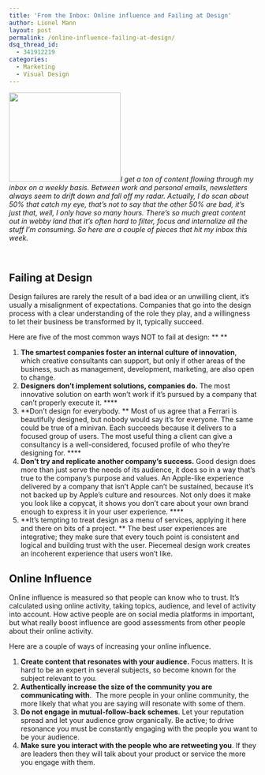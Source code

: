 ```yaml
---
title: 'From the Inbox: Online influence and Failing at Design'
author: Lionel Mann
layout: post
permalink: /online-influence-failing-at-design/
dsq_thread_id:
  - 341912219
categories:
  - Marketing
  - Visual Design
---
```

*<img class="alignleft size-full wp-image-5938" title="inbox_new" src="http://hypenotic.com/wordpress/wp-content/uploads/2011/06/inbox_new1.jpg" alt="" width="226" height="181" />I get a ton of content flowing through my inbox on a weekly basis. Between work and personal emails, newsletters always seem to drift down and fall off my radar. Actually, I do scan about 50% that catch my eye, that&#8217;s not to say that the other 50% are bad, it&#8217;s just that, well, I only have so many hours. There&#8217;s so much great content out in webby land that it&#8217;s often hard to filter, focus and internalize all the stuff I&#8217;m consuming. So here are a couple of pieces that hit my inbox this week.*

&nbsp;

## Failing at Design

Design failures are rarely the result of a bad idea or an unwilling client, it&#8217;s usually a misalignment of expectations. Companies that go into the design process with a clear understanding of the role they play, and a willingness to let their business be transformed by it, typically succeed.

Here are five of the most common ways NOT to fail at design: ** **

1.  **The smartest companies foster an internal culture of innovation**, which creative consultants can support, but only if other areas of the business, such as management, development, marketing, are also open to change.
2.  **Designers don&#8217;t implement solutions, companies do.** The most innovative solution on earth won&#8217;t work if it&#8217;s pursued by a company that can&#8217;t properly execute it. ****
3.  **Don&#8217;t design for everybody. ** Most of us agree that a Ferrari is beautifully designed, but nobody would say it&#8217;s for everyone. The same could be true of a minivan. Each succeeds because it delivers to a focused group of users. The most useful thing a client can give a consultancy is a well-considered, focused profile of who they&#8217;re designing for. ****
4.  **Don&#8217;t try and replicate another company&#8217;s success.** Good design does more than just serve the needs of its audience, it does so in a way that&#8217;s true to the company&#8217;s purpose and values. An Apple-like experience delivered by a company that isn&#8217;t Apple can&#8217;t be sustained, because it&#8217;s not backed up by Apple&#8217;s culture and resources. Not only does it make you look like a copycat, it shows you don&#8217;t care about your own brand enough to express it in your user experience. ****
5.  **It&#8217;s tempting to treat design as a menu of services, applying it here and there on bits of a project. ** The best user experiences are integrative; they make sure that every touch point is consistent and logical and building trust with the user. Piecemeal design work creates an incoherent experience that users won&#8217;t like.



## Online Influence

Online influence is measured so that people can know who to trust. It&#8217;s calculated using online activity, taking topics, audience, and level of activity into account. How active people are on social media platforms in important,  but what really boost influence are good assessments from other people about their online activity.

Here are a couple of ways of increasing your online influence.

1.  **Create content that resonates with your audience.** Focus matters. It is hard to be an expert in several subjects, so become known for the subject relevant to you.
2.  **Authentically increase the size of the community you are communicating with**.  The more people in your online community, the more likely that what you are saying will resonate with some of them.
3.  **Do not engage in mutual-follow-back schemes**. Let your reputation spread and let your audience grow organically. Be active; to drive resonance you must be constantly engaging with the people you want to be your audience.
4.  **Make sure you interact with the people who are retweeting you**. If they are leaders then they will talk about your product or service the more you engage with them.